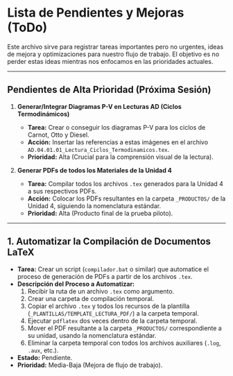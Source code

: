 # Lista de Pendientes y Mejoras (ToDo)

Este archivo sirve para registrar tareas importantes pero no urgentes, ideas de mejora y optimizaciones para nuestro flujo de trabajo. El objetivo es no perder estas ideas mientras nos enfocamos en las prioridades actuales.

---

## Pendientes de Alta Prioridad (Próxima Sesión)

1.  **Generar/Integrar Diagramas P-V en Lecturas AD (Ciclos Termodinámicos)**
    -   **Tarea:** Crear o conseguir los diagramas P-V para los ciclos de Carnot, Otto y Diesel.
    -   **Acción:** Insertar las referencias a estas imágenes en el archivo `AD.04.01.01_Lectura_Ciclos_Termodinamicos.tex`.
    -   **Prioridad:** Alta (Crucial para la comprensión visual de la lectura).

2.  **Generar PDFs de todos los Materiales de la Unidad 4**
    -   **Tarea:** Compilar todos los archivos `.tex` generados para la Unidad 4 a sus respectivos PDFs.
    -   **Acción:** Colocar los PDFs resultantes en la carpeta `_PRODUCTOS/` de la Unidad 4, siguiendo la nomenclatura estándar.
    -   **Prioridad:** Alta (Producto final de la prueba piloto).

---

## 1. Automatizar la Compilación de Documentos LaTeX

- **Tarea:** Crear un script (`compilador.bat` o similar) que automatice el proceso de generación de PDFs a partir de los archivos `.tex`.
- **Descripción del Proceso a Automatizar:**
    1.  Recibir la ruta de un archivo `.tex` como argumento.
    2.  Crear una carpeta de compilación temporal.
    3.  Copiar el archivo `.tex` y todos los recursos de la plantilla (`_PLANTILLAS/TEMPLATE_LECTURA_PDF/`) a la carpeta temporal.
    4.  Ejecutar `pdflatex` dos veces dentro de la carpeta temporal.
    5.  Mover el PDF resultante a la carpeta `_PRODUCTOS/` correspondiente a su unidad, usando la nomenclatura estándar.
    6.  Eliminar la carpeta temporal con todos los archivos auxiliares (`.log`, `.aux`, etc.).
- **Estado:** Pendiente.
- **Prioridad:** Media-Baja (Mejora de flujo de trabajo).